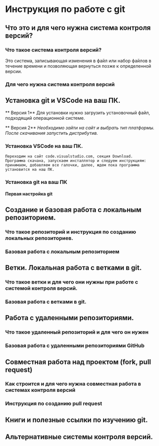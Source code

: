 # Инструкция по работе с git

## Что это и для чего нужна система контроля версий?

### Что такое система контроля версий?

Это система, записывающая изменения в файл или набор файлов в течение времени и позволяющая вернуться позже к определенной версии.

### Для чего нужна система контроля версий

## Установка git и VSCode на ваш ПК.

** Версия 1**
Для установки нужно загрузить установочный файл, подходящий операционной системе.

** Версия 2**
_Необходимо зайти на сайт и выбрать тип платформы. После скачивания запустить дистрибутив._


### Установка VSCode на ваш ПК.
    Переходим на сайт code.visualstudio.com, секция Download.
    Программа скачана, запускаем инсталлятор и следуем инструкциям: принимаем, добавляем все галочки, далее, ждем пока программа установится на наш ПК.
    
### Установка git на ваш ПК

#### Первая настройка git

## Создание и базовая работа с локальным репозиторием.

### Что такое репозиторий и инструкция по созданию локальных репозиториев.

### Базовая работа с локальным репозиторием

## Ветки. Локальная работа с ветками в git.

### Что такое ветки и для чего они нужны при работе с системой контроля версий.

### Базовая работа с ветками в git.

## Работа с удаленными репозиториями.

### Что такое удаленный репозиторий и для чего он нужен

### Базовая работа с удаленными репозиториями GitHub

## Совместная работа над проектом (fork, pull request)

### Как строится и для чего нужна совместная работа в системах контроля версий

### Инструкция по созданию pull request

## Книги и полезные ссылки по изучению git.

## Альтернативные системы контроля версий.

